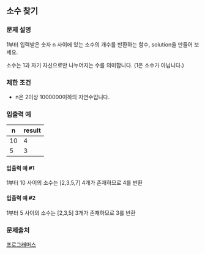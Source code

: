 ## 소수 찾기
### 문제 설명
1부터 입력받은 숫자 n 사이에 있는 소수의 개수를 반환하는 함수, solution을 만들어 보세요.

소수는 1과 자기 자신으로만 나누어지는 수를 의미합니다.
(1은 소수가 아닙니다.)

### 제한 조건
- n은 2이상 1000000이하의 자연수입니다.

### 입출력 예
|n|	result|
|---|---|
|10	|4|
|5|	3|

#### 입출력 예 #1
1부터 10 사이의 소수는 [2,3,5,7] 4개가 존재하므로 4를 반환

#### 입출력 예 #2
1부터 5 사이의 소수는 [2,3,5] 3개가 존재하므로 3를 반환

### 문제출처
[프로그래머스](https://programmers.co.kr/learn/courses/30/lessons/12921)